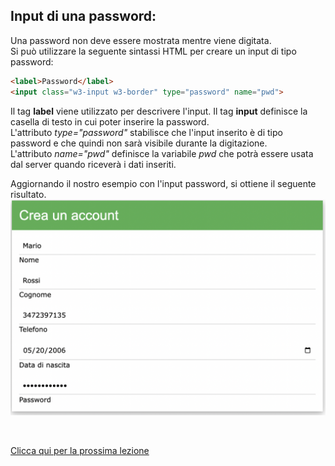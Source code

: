 ## Input di una password:
Una password non deve essere mostrata mentre viene digitata.<br/>
Si può utilizzare la seguente sintassi HTML per creare un input di tipo password:

```html
<label>Password</label>
<input class="w3-input w3-border" type="password" name="pwd">
```
Il tag **label** viene utilizzato per descrivere l'input. Il tag **input** definisce la casella di testo in cui poter inserire la password.<br/>
L'attributo _type="password"_ stabilisce che l'input inserito è di tipo password e che quindi non sarà visibile durante la digitazione. <br/>
L'attributo _name="pwd"_ definisce la variabile _pwd_ che potrà essere usata dal server quando riceverà i dati inseriti.

Aggiornando il nostro esempio con l'input password, si ottiene il seguente risultato.
![esempio form](img05_formPwd01.png)

<br/>

[Clicca qui per la prossima lezione](./doc05_form_checkbox.md)
